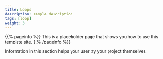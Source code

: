 ```yaml
---
title: Loops
description: sample description
tags: [loop]
weight: 3
---
```


{{% pageinfo %}}
This is a placeholder page that shows you how to use this template site.
{{% /pageinfo %}}

Information in this section helps your user try your project themselves.

